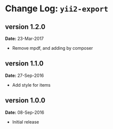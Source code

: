 Change Log: `yii2-export`
=========================

## version 1.2.0

**Date:** 23-Mar-2017

- Remove mpdf, and adding by composer

## version 1.1.0

**Date:** 27-Sep-2016

- Add style for items

## version 1.0.0

**Date:** 08-Sep-2016

- Initial release